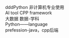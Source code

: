 dddPython 非计算机专业使用  
AI tool CPP framework  
大数据 数据-学科  
Python——language  
prefession-java，cpp后端  
